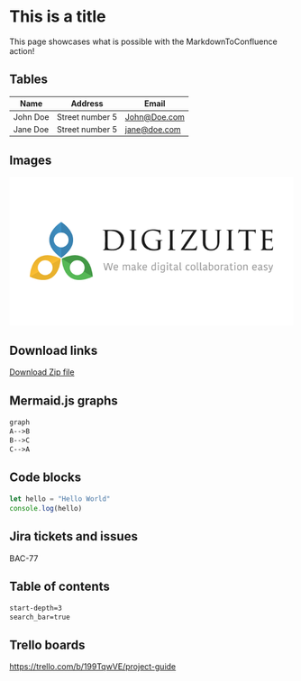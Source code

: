 # This is a title

This page showcases what is possible with the MarkdownToConfluence action!

## Tables

| Name     | Address         | Email        | 
|----------|-----------------|--------------|
| John Doe | Street number 5 | John@Doe.com |     
| Jane Doe | Street number 5 | jane@doe.com |

## Images

![DigiZuite Logo](./DigiZuite.png)

## Download links

[Download Zip file](./Files.zip)

## Mermaid.js graphs

```mermaid
graph
A-->B
B-->C
C-->A
```

## Code blocks

```javascript
let hello = "Hello World"
console.log(hello)
```

## Jira tickets and issues

BAC-77

## Table of contents

```TOC
start-depth=3
search_bar=true
```


## Trello boards

https://trello.com/b/199TqwVE/project-guide